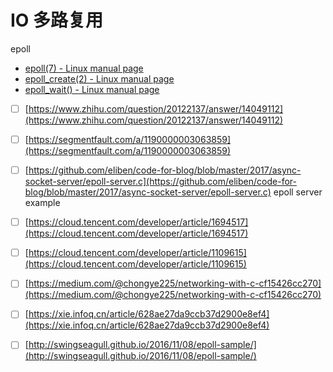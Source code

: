 # IO 多路复用

epoll

* [epoll\(7\) - Linux manual page](https://man7.org/linux/man-pages/man7/epoll.7.html)
* [epoll\_create\(2\) - Linux manual page](https://man7.org/linux/man-pages/man2/epoll_create.2.html)
* [epoll\_wait\(\) - Linux manual page](https://man7.org/linux/man-pages/man2/epoll_wait.2.html)



* [ ] [https://www.zhihu.com/question/20122137/answer/14049112](https://www.zhihu.com/question/20122137/answer/14049112)
* [ ] [https://segmentfault.com/a/1190000003063859](https://segmentfault.com/a/1190000003063859)
* [ ] [https://github.com/eliben/code-for-blog/blob/master/2017/async-socket-server/epoll-server.c](https://github.com/eliben/code-for-blog/blob/master/2017/async-socket-server/epoll-server.c) epoll server example
* [ ] [https://cloud.tencent.com/developer/article/1694517](https://cloud.tencent.com/developer/article/1694517)
* [ ] [https://cloud.tencent.com/developer/article/1109615](https://cloud.tencent.com/developer/article/1109615)
* [ ] [https://medium.com/@chongye225/networking-with-c-cf15426cc270](https://medium.com/@chongye225/networking-with-c-cf15426cc270)
* [ ] [https://xie.infoq.cn/article/628ae27da9ccb37d2900e8ef4](https://xie.infoq.cn/article/628ae27da9ccb37d2900e8ef4)
* [ ] [http://swingseagull.github.io/2016/11/08/epoll-sample/](http://swingseagull.github.io/2016/11/08/epoll-sample/)




